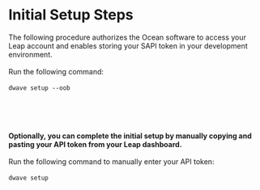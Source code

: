 <h1>Initial Setup Steps</h1>
<div>The following procedure authorizes the Ocean software to access your Leap account and enables storing your SAPI token in your development environment.</div>
<br>
<div>Run the following command:</div>
<br>
<code>dwave setup --oob</code>

<br><br><br>


<div><strong>Optionally, you can complete the initial setup by manually copying and pasting your API token from your Leap dashboard.</strong></div>
<br>
<div>Run the following command to manually enter your API token:</div>
<br>
<code>dwave setup</code>
